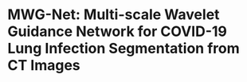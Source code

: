 # MWG-Net: Multi-scale Wavelet Guidance Network for COVID-19 Lung Infection Segmentation from CT Images


